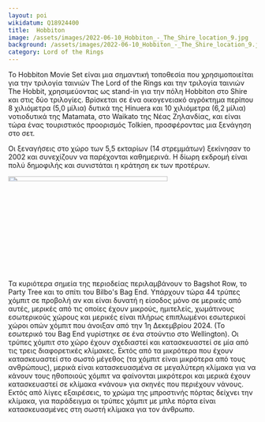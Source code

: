 ```yaml
---
layout: poi
wikidatum: Q18924400
title:  Hobbiton
image: /assets/images/2022-06-10_Hobbiton_-_The_Shire_location_9.jpg
background: /assets/images/2022-06-10_Hobbiton_-_The_Shire_location_9.jpg
category: Lord of the Rings
---
```


<p>Το Hobbiton Movie Set είναι μια σημαντική τοποθεσία που χρησιμοποιείται για την τριλογία ταινιών The Lord of the Rings και την τριλογία ταινιών The Hobbit, χρησιμεύοντας ως stand-in για την πόλη Hobbiton στο Shire και στις δύο τριλογίες. Βρίσκεται σε ένα οικογενειακό αγρόκτημα περίπου 8 χιλιόμετρα (5,0 μίλια) δυτικά της Hinuera και 10 χιλιόμετρα (6,2 μίλια) νοτιοδυτικά της Matamata, στο Waikato της Νέας Ζηλανδίας, και είναι τώρα ένας τουριστικός προορισμός Tolkien, προσφέροντας μια ξενάγηση στο σετ.</p>

<p>Οι ξεναγήσεις στο χώρο των 5,5 εκταρίων (14 στρεμμάτων) ξεκίνησαν το 2002 και συνεχίζουν να παρέχονται καθημερινά. Η δίωρη εκδρομή είναι πολύ δημοφιλής και συνιστάται η κράτηση εκ των προτέρων.</p>

<img src= "/heritage-promotion/assets/images/Inside_The_Green_Dragon_inn.jpg" style="width: 80%; height: 5%;">

<p>Τα κυριότερα σημεία της περιοδείας περιλαμβάνουν το Bagshot Row, το Party Tree και το σπίτι του Bilbo's Bag End. Υπάρχουν τώρα 44 τρύπες χόμπιτ σε προβολή αν και είναι δυνατή η είσοδος μόνο σε μερικές από αυτές, μερικές από τις οποίες έχουν μικρούς, ημιτελείς, χωμάτινους εσωτερικούς χώρους και μερικές είναι πλήρως επιπλωμένοι εσωτερικοί χώροι οπών χόμπιτ που άνοιξαν από την 1η Δεκεμβρίου 2024. (Το εσωτερικό του Bag End γυρίστηκε σε ένα στούντιο στο Wellington). Οι τρύπες χόμπιτ στο χώρο έχουν σχεδιαστεί και κατασκευαστεί σε μία από τις τρεις διαφορετικές κλίμακες. Εκτός από τα μικρότερα που έχουν κατασκευαστεί στο σωστό μέγεθος (τα χόμπιτ είναι μικρότερα από τους ανθρώπους), μερικά είναι κατασκευασμένα σε μεγαλύτερη κλίμακα για να κάνουν τους ηθοποιούς χόμπιτ να φαίνονται μικρότεροι και μερικά έχουν κατασκευαστεί σε κλίμακα «νάνου» για σκηνές που περιέχουν νάνους. Εκτός από λίγες εξαιρέσεις, το χρώμα της μπροστινής πόρτας δείχνει την κλίμακα, για παράδειγμα οι τρύπες χόμπιτ με μπλε πόρτα είναι κατασκευασμένες στη σωστή κλίμακα για τον άνθρωπο.</p>
